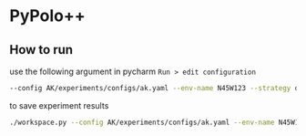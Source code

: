 # PyPolo++

## How to run 
use the following argument in pycharm `` Run > edit configuration ``
```bash 
--config AK/experiments/configs/ak.yaml --env-name N45W123 --strategy distributed --seed 0

```

to save experiment results
```bash 
./workspace.py --config AK/experiments/configs/ak.yaml --env-name N45W123 --strategy distributed --seed 0 --save-fig results/exp8 --max-num-samples 200 --no-viz

```